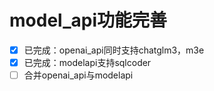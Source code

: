# model_api功能完善
- [x] 已完成：openai_api同时支持chatglm3，m3e
- [x] 已完成：modelapi支持sqlcoder
- [ ] 合并openai_api与modelapi

